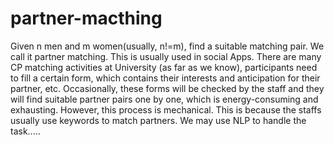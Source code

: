 # partner-macthing
Given n men and m women(usually, n!=m), find a suitable matching pair. We call it partner matching. This is usually used in social Apps. There are many CP matching activities at University (as far as we know), participants need to fill a certain form, which contains their interests and anticipation for their partner, etc. Occasionally, these forms will be checked by the staff and they will find suitable partner pairs one by one,  which is energy-consuming and exhausting. However,  this process is mechanical. This is because the staffs usually use keywords to match partners. We may use NLP to handle the task.....  
